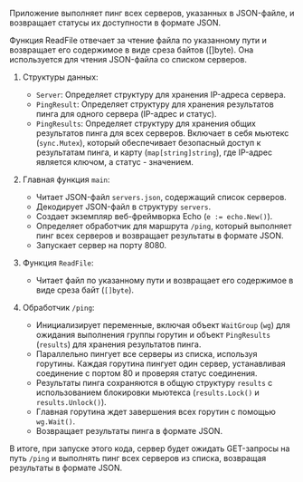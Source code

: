 Приложение выполняет пинг всех серверов, указанных в JSON-файле, и возвращает статусы их доступности в формате JSON.

Функция ReadFile отвечает за чтение файла по указанному пути и возвращает его содержимое в виде среза байтов ([]byte). Она используется для чтения JSON-файла со списком серверов.

1. Структуры данных:
   - `Server`: Определяет структуру для хранения IP-адреса сервера.
   - `PingResult`: Определяет структуру для хранения результатов пинга для одного сервера (IP-адрес и статус).
   - `PingResults`: Определяет структуру для хранения общих результатов пинга для всех серверов. Включает в себя мьютекс (`sync.Mutex`), который обеспечивает безопасный доступ к результатам пинга, и карту (`map[string]string`), где IP-адрес является ключом, а статус - значением.

2. Главная функция `main`:
   - Читает JSON-файл `servers.json`, содержащий список серверов.
   - Декодирует JSON-файл в структуру `servers`.
   - Создает экземпляр веб-фреймворка Echo (`e := echo.New()`).
   - Определяет обработчик для маршрута `/ping`, который выполняет пинг всех серверов и возвращает результаты в формате JSON.
   - Запускает сервер на порту 8080.

3. Функция `ReadFile`:
   - Читает файл по указанному пути и возвращает его содержимое в виде среза байт (`[]byte`).

4. Обработчик `/ping`:
   - Инициализирует переменные, включая объект `WaitGroup` (`wg`) для ожидания выполнения группы горутин и объект `PingResults` (`results`) для хранения результатов пинга.
   - Параллельно пингует все серверы из списка, используя горутины. Каждая горутина пингует один сервер, устанавливая соединение с портом 80 и проверяя статус соединения.
   - Результаты пинга сохраняются в общую структуру `results` с использованием блокировки мьютекса (`results.Lock()` и `results.Unlock()`).
   - Главная горутина ждет завершения всех горутин с помощью `wg.Wait()`.
   - Возвращает результаты пинга в формате JSON.

В итоге, при запуске этого кода, сервер будет ожидать GET-запросы на путь `/ping` и выполнять пинг всех серверов из списка, возвращая результаты в формате JSON.
